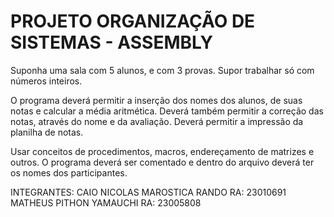 ﻿# PROJETO ORGANIZAÇÃO DE SISTEMAS - ASSEMBLY

Suponha uma sala com 5 alunos, e com 3 provas.
Supor  trabalhar  só  com  números  inteiros.

O programa deverá permitir a inserção dos nomes dos alunos,
de  suas  notas  e  calcular  a  média  aritmética.
Deverá também permitir a correção das notas, através do nome e da avaliação.
Deverá permitir a impressão da planilha  de  notas.

Usar  conceitos  de  procedimentos,  macros,  endereçamento  de  matrizes  e  outros.
O programa deverá ser comentado e dentro do arquivo deverá ter os nomes dos participantes.

INTEGRANTES:
CAIO NICOLAS MAROSTICA RANDO   RA: 23010691
MATHEUS PITHON YAMAUCHI        RA: 23005808
